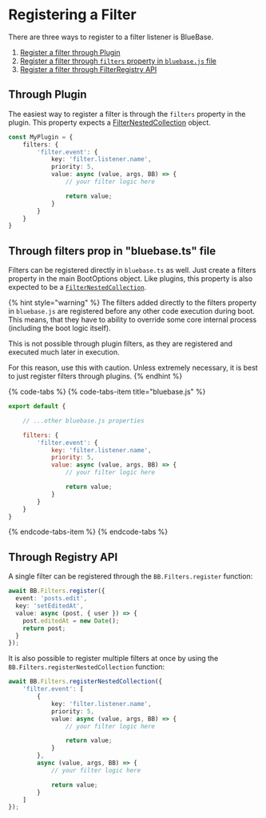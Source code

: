 # Registering a Filter

There are three ways to register to a filter listener is BlueBase.

1. [Register a filter through Plugin](./#register-a-filter-through-plugin)
2. [Register a filter through `filters` property in `bluebase.js` file](./#register-a-filter-through-filters-prop-in-bluebase-js-file)
3. [Register a filter through FilterRegistry API](./#register-a-filter-through-api)

## Through Plugin

The easiest way to register a filter is through the `filters` property in the plugin. This property expects a [FilterNestedCollection](./#filter-collections) object.

```typescript
const MyPlugin = {
    filters: {
        'filter.event': {
            key: 'filter.listener.name',
            priority: 5,
            value: async (value, args, BB) => {
                // your filter logic here

                return value;
            }
        }
    }
}
```

## Through filters prop in "bluebase.ts" file

Filters can be registered directly in `bluebase.ts` as well. Just create a filters property in the main BootOptions object. Like plugins, this property is also expected to be a [`FilterNestedCollection`](./#filter-collections).

{% hint style="warning" %}
The filters added directly to the filters property in `bluebase.js` are registered before any other code execution during boot. This means, that they have to ability to override some core internal process \(including the boot logic itself\).

This is not possible through plugin filters, as they are registered and executed much later in execution.

For this reason, use this with caution. Unless extremely necessary, it is best to just register filters through plugins.
{% endhint %}

{% code-tabs %}
{% code-tabs-item title="bluebase.js" %}
```javascript
export default {

    // ...other bluebase.js properties

    filters: {
        'filter.event': {
            key: 'filter.listener.name',
            priority: 5,
            value: async (value, args, BB) => {
                // your filter logic here

                return value;
            }
        }
    }
}
```
{% endcode-tabs-item %}
{% endcode-tabs %}

## Through Registry API

A single filter can be registered through the `BB.Filters.register` function:

```typescript
await BB.Filters.register({
  event: 'posts.edit',
  key: 'setEditedAt',
  value: async (post, { user }) => {
    post.editedAt = new Date();
    return post;
  }
});
```

It is also possible to register multiple filters at once by using the `BB.Filters.registerNestedCollection` function:

```typescript
await BB.Filters.registerNestedCollection({
    'filter.event': [
        {
            key: 'filter.listener.name',
            priority: 5,
            value: async (value, args, BB) => {
                // your filter logic here

                return value;
            }
        },
        async (value, args, BB) => {
            // your filter logic here

            return value;
        }
    ]
});
```


